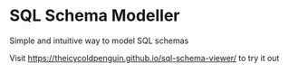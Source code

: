 # SQL Schema Modeller

 Simple and intuitive way to model SQL schemas
 
 Visit https://theicycoldpenguin.github.io/sql-schema-viewer/ to try it out
